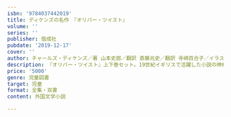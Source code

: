 ```yaml
---
isbn: '9784037442019'
title: ディケンズの名作　『オリバー・ツイスト』
volume: ''
series: ''
publisher: 偕成社
pubdate: '2019-12-17'
cover: ''
author: チャールズ・ディケンズ／著 山本史郎／翻訳 斎藤兆史／翻訳 寺崎百合子／イラスト
description: 『オリバー・ツイスト』上下巻セット。19世紀イギリスで活躍した小説の神様、ディケンズの不朽の名作を新たな完訳でお届けします。
price: '5000'
genre: 児童図書
target: 児童
format: 全集・双書
content: 外国文学小説

---
```

